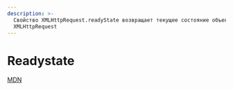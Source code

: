 ```yaml
---
description: >-
  Свойство XMLHttpRequest.readyState возвращает текущее состояние объекта
  XMLHttpRequest
---
```


# Readystate

[MDN](https://developer.mozilla.org/ru/docs/Web/API/XMLHttpRequest/readyState)

